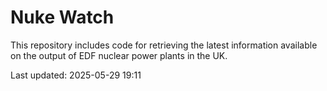 # Nuke Watch

This repository includes code for retrieving the latest information available on the output of EDF nuclear power plants in the UK.

Last updated: 2025-05-29 19:11